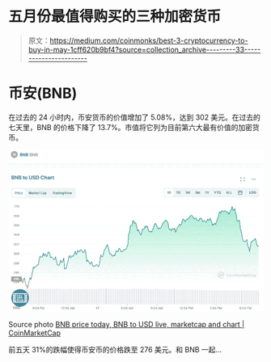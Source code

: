 # 五月份最值得购买的三种加密货币

> 原文：<https://medium.com/coinmonks/best-3-cryptocurrency-to-buy-in-may-1cff620b9bf4?source=collection_archive---------33----------------------->

# 币安(BNB)

在过去的 24 小时内，币安货币的价值增加了 5.08%，达到 302 美元。在过去的七天里，BNB 的价格下降了 13.7%。市值将它列为目前第六大最有价值的加密货币。

![](img/a0227e8532f827968da6fef34058c800.png)

Source photo [BNB price today, BNB to USD live, marketcap and chart | CoinMarketCap](https://coinmarketcap.com/currencies/bnb/)

前五天 31%的跌幅使得币安币的价格跌至 276 美元。和 BNB 一起…